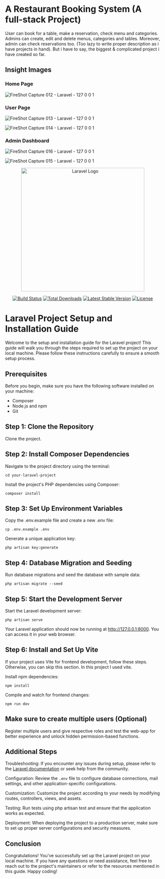 # A Restaurant Booking System (A full-stack Project)

User can book for a table, make a reservation, check menu and categories. Admins can create, edit and delete menus, categories and tables. Moreover,  admin can check reservations too. (Too lazy to write proper description as i have projects in hand).
But i have to say, the biggest & complicated project i have created so far.

## Insight Images

### Home Page

![FireShot Capture 012 - Laravel - 127 0 0 1](https://github.com/Uncaught-TypeError/task-management-app/assets/95492327/c36e9fe0-7dfd-45e9-ac45-2283042d8774)

### User Page

![FireShot Capture 013 - Laravel - 127 0 0 1](https://github.com/Uncaught-TypeError/task-management-app/assets/95492327/4c8fee8a-eb01-4fa7-b67a-f1d6e9cfa29b)

![FireShot Capture 014 - Laravel - 127 0 0 1](https://github.com/Uncaught-TypeError/task-management-app/assets/95492327/208ba2f2-9157-46d5-9ea1-75192e5fc320)

### Admin Dashboard
![FireShot Capture 016 - Laravel - 127 0 0 1](https://github.com/Uncaught-TypeError/task-management-app/assets/95492327/c1a81bdb-6add-421a-8956-d72578402a1a)

![FireShot Capture 015 - Laravel - 127 0 0 1](https://github.com/Uncaught-TypeError/task-management-app/assets/95492327/7afe260d-805d-4d95-a719-222235de4140)

<p align="center"><a href="https://laravel.com" target="_blank"><img src="https://raw.githubusercontent.com/laravel/art/master/logo-lockup/5%20SVG/2%20CMYK/1%20Full%20Color/laravel-logolockup-cmyk-red.svg" width="400" alt="Laravel Logo"></a></p>

<p align="center">
<a href="https://github.com/laravel/framework/actions"><img src="https://github.com/laravel/framework/workflows/tests/badge.svg" alt="Build Status"></a>
<a href="https://packagist.org/packages/laravel/framework"><img src="https://img.shields.io/packagist/dt/laravel/framework" alt="Total Downloads"></a>
<a href="https://packagist.org/packages/laravel/framework"><img src="https://img.shields.io/packagist/v/laravel/framework" alt="Latest Stable Version"></a>
<a href="https://packagist.org/packages/laravel/framework"><img src="https://img.shields.io/packagist/l/laravel/framework" alt="License"></a>
</p>

# Laravel Project Setup and Installation Guide
Welcome to the setup and installation guide for the Laravel project! This guide will walk you through the steps required to set up the project on your local machine. Please follow these instructions carefully to ensure a smooth setup process.

## Prerequisites
Before you begin, make sure you have the following software installed on your machine:

* Composer
* Node.js and npm
* Git

## Step 1: Clone the Repository
Clone the project.

## Step 2: Install Composer Dependencies
Navigate to the project directory using the terminal:


`cd your-laravel-project`


Install the project's PHP dependencies using Composer:


`composer install`


## Step 3: Set Up Environment Variables
Copy the .env.example file and create a new .env file:


`cp .env.example .env`


Generate a unique application key:


`php artisan key:generate`


## Step 4: Database Migration and Seeding
Run database migrations and seed the database with sample data:


`php artisan migrate --seed`


## Step 5: Start the Development Server
Start the Laravel development server:


`php artisan serve`


Your Laravel application should now be running at http://127.0.0.1:8000. You can access it in your web browser.

## Step 6: Install and Set Up Vite
If your project uses Vite for frontend development, follow these steps. Otherwise, you can skip this section. In this project I used vite.

Install npm dependencies:


`npm install`


Compile and watch for frontend changes:


`npm run dev`

## Make sure to create multiple users (Optional)
Register multiple users and give respective roles and test the web-app for better experience and unlock hidden permission-based functions.


## Additional Steps

Troubleshooting: If you encounter any issues during setup, please refer to the [Laravel documentation](https://laravel.com/docs) or seek help from the community.

Configuration: Review the `.env` file to configure database connections, mail settings, and other application-specific configurations.

Customization: Customize the project according to your needs by modifying routes, controllers, views, and assets.

Testing: Run tests using php artisan test and ensure that the application works as expected.

Deployment: When deploying the project to a production server, make sure to set up proper server configurations and security measures.

## Conclusion

Congratulations! You've successfully set up the Laravel project on your local machine. If you have any questions or need assistance, feel free to reach out to the project's maintainers or refer to the resources mentioned in this guide. Happy coding!
